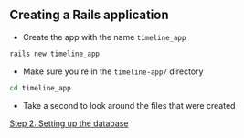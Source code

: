 ## Creating a Rails application

- Create the app with the name `timeline_app`

```bash
rails new timeline_app
```
- Make sure you're in the `timeline-app/` directory

```bash
cd timeline_app
```

- Take a second to look around the files that were created


[Step 2: Setting up the database](2_setting_up_the_database.md)